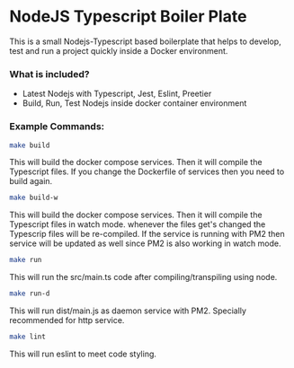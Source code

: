 # NodeJS Typescript Boiler Plate
This is a small Nodejs-Typescript based boilerplate that helps to develop, test and run a project quickly inside a Docker environment.

### What is included?
- Latest Nodejs with Typescript, Jest, Eslint, Preetier
- Build, Run, Test Nodejs inside docker container environment


### Example Commands:
```bash
make build
```
This will build the docker compose services. Then it will compile the Typescript files. If you change the Dockerfile of services then you need to build again.

```bash
make build-w
```
This will build the docker compose services. Then it will compile the Typescript files in watch mode. whenever the files get's changed the Typescrip files will be re-compiled. If the service is running with PM2 then service will be updated as well since PM2 is also working in watch mode.

```bash
make run
```
This will run the src/main.ts code after compiling/transpiling using node.

```bash
make run-d
```
This will run dist/main.js as daemon service with PM2. Specially recommended for http service.

```bash
make lint
```
This will run eslint to meet code styling.







